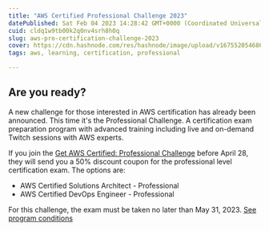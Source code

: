 ```yaml
---
title: "AWS Certified Professional Challenge 2023"
datePublished: Sat Feb 04 2023 14:28:42 GMT+0000 (Coordinated Universal Time)
cuid: cldq1w9tb00k2q0nv4srh8h0q
slug: aws-pro-certification-challenge-2023
cover: https://cdn.hashnode.com/res/hashnode/image/upload/v1675520546860/6blFGu6QF.jpg?auto=compress
tags: aws, learning, certification, professional

---
```


## Are you ready?

A new challenge for those interested in AWS certification has already been announced. This time it's the Professional Challenge. A certification exam preparation program with advanced training including live and on-demand Twitch sessions with AWS experts.

If you join the [Get AWS Certified: Professional Challenge](https://pages.awscloud.com/GLOBAL-ln-GC-TrainCert-Professional-Certification-Challenge-Registration-2023.html) before April 28, they will send you a 50% discount coupon for the professional level certification exam. The options are:

*   AWS Certified Solutions Architect - Professional
*   AWS Certified DevOps Engineer - Professional

For this challenge, the exam must be taken no later than May 31, 2023.
[See program conditions](https://pages.awscloud.com/GLOBAL-ln-GC-TrainCert-Professional-Certification-Challenge-Terms-and-Conditions-2023-learn.html)